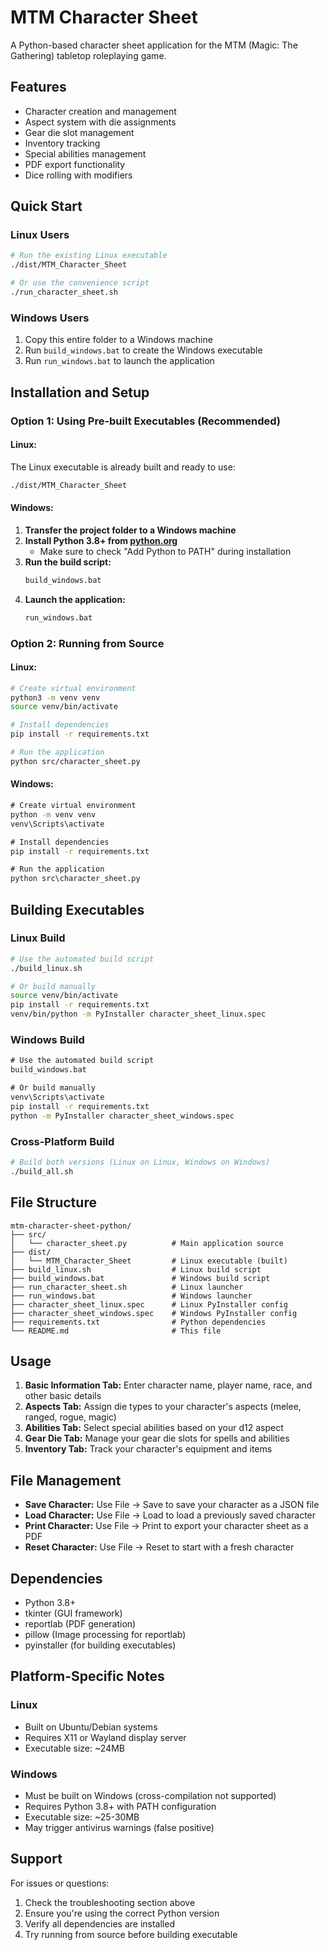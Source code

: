 # MTM Character Sheet

A Python-based character sheet application for the MTM (Magic: The Gathering) tabletop roleplaying game.

## Features

- Character creation and management
- Aspect system with die assignments
- Gear die slot management
- Inventory tracking
- Special abilities management
- PDF export functionality
- Dice rolling with modifiers

## Quick Start

### Linux Users
```bash
# Run the existing Linux executable
./dist/MTM_Character_Sheet

# Or use the convenience script
./run_character_sheet.sh
```

### Windows Users
1. Copy this entire folder to a Windows machine
2. Run `build_windows.bat` to create the Windows executable
3. Run `run_windows.bat` to launch the application

## Installation and Setup

### Option 1: Using Pre-built Executables (Recommended)

#### Linux:
The Linux executable is already built and ready to use:
```bash
./dist/MTM_Character_Sheet
```

#### Windows:
1. **Transfer the project folder to a Windows machine**
2. **Install Python 3.8+ from [python.org](https://python.org)**
   - Make sure to check "Add Python to PATH" during installation
3. **Run the build script:**
   ```cmd
   build_windows.bat
   ```
4. **Launch the application:**
   ```cmd
   run_windows.bat
   ```

### Option 2: Running from Source

#### Linux:
```bash
# Create virtual environment
python3 -m venv venv
source venv/bin/activate

# Install dependencies
pip install -r requirements.txt

# Run the application
python src/character_sheet.py
```

#### Windows:
```cmd
# Create virtual environment
python -m venv venv
venv\Scripts\activate

# Install dependencies
pip install -r requirements.txt

# Run the application
python src\character_sheet.py
```

## Building Executables

### Linux Build
```bash
# Use the automated build script
./build_linux.sh

# Or build manually
source venv/bin/activate
pip install -r requirements.txt
venv/bin/python -m PyInstaller character_sheet_linux.spec
```

### Windows Build
```cmd
# Use the automated build script
build_windows.bat

# Or build manually
venv\Scripts\activate
pip install -r requirements.txt
python -m PyInstaller character_sheet_windows.spec
```

### Cross-Platform Build
```bash
# Build both versions (Linux on Linux, Windows on Windows)
./build_all.sh
```

## File Structure

```
mtm-character-sheet-python/
├── src/
│   └── character_sheet.py          # Main application source
├── dist/
│   └── MTM_Character_Sheet         # Linux executable (built)
├── build_linux.sh                  # Linux build script
├── build_windows.bat               # Windows build script
├── run_character_sheet.sh          # Linux launcher
├── run_windows.bat                 # Windows launcher
├── character_sheet_linux.spec      # Linux PyInstaller config
├── character_sheet_windows.spec    # Windows PyInstaller config
├── requirements.txt                # Python dependencies
└── README.md                       # This file
```

## Usage

1. **Basic Information Tab:** Enter character name, player name, race, and other basic details
2. **Aspects Tab:** Assign die types to your character's aspects (melee, ranged, rogue, magic)
3. **Abilities Tab:** Select special abilities based on your d12 aspect
4. **Gear Die Tab:** Manage your gear die slots for spells and abilities
5. **Inventory Tab:** Track your character's equipment and items

## File Management

- **Save Character:** Use File → Save to save your character as a JSON file
- **Load Character:** Use File → Load to load a previously saved character
- **Print Character:** Use File → Print to export your character sheet as a PDF
- **Reset Character:** Use File → Reset to start with a fresh character

## Dependencies

- Python 3.8+
- tkinter (GUI framework)
- reportlab (PDF generation)
- pillow (Image processing for reportlab)
- pyinstaller (for building executables)

## Platform-Specific Notes

### Linux
- Built on Ubuntu/Debian systems
- Requires X11 or Wayland display server
- Executable size: ~24MB

### Windows
- Must be built on Windows (cross-compilation not supported)
- Requires Python 3.8+ with PATH configuration
- Executable size: ~25-30MB
- May trigger antivirus warnings (false positive)

## Support

For issues or questions:
1. Check the troubleshooting section above
2. Ensure you're using the correct Python version
3. Verify all dependencies are installed
4. Try running from source before building executable 
